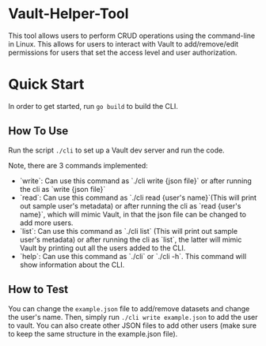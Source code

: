 # Vault-Helper-Tool

This tool allows users to perform CRUD operations using the command-line in Linux. This allows for users to interact with Vault to add/remove/edit permissions for users that set the access level and user authorization. 

# Quick Start

In order to get started, run `go build` to build the CLI.

## How To Use

Run the script `./cli` to set up a Vault dev server and run the code.

Note, there are 3 commands implemented:
<ul>
<li>`write`: Can use this command as `./cli write {json file}` or after running the cli as `write {json file}`</li>
<li>`read`: Can use this command as `./cli read {user's name}`(This will print out sample user's metadata) or after running the cli as `read {user's name}`, which will mimic Vault, in that the json file can be changed to add more users.</li>
<li>`list`: Can use this command as `./cli list` (This will print out sample user's metadata) or after running the cli as `list`, the latter will mimic Vault by printing out all the users added to the CLI.</li>
<li>`help`: Can use this command as `./cli` or `./cli -h`. This command will show information about the CLI.</li>
</ul>

## How to Test

You can change the `example.json` file to add/remove datasets and change the user's name. Then, simply run `./cli write example.json` to add the user to vault. You can also create other JSON files to add other users (make sure to keep the same structure in the example.json file).
